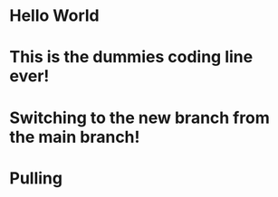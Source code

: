 # Hello World

# This is the dummies coding line ever!


# Switching to the new branch from the main branch!

# Pulling
